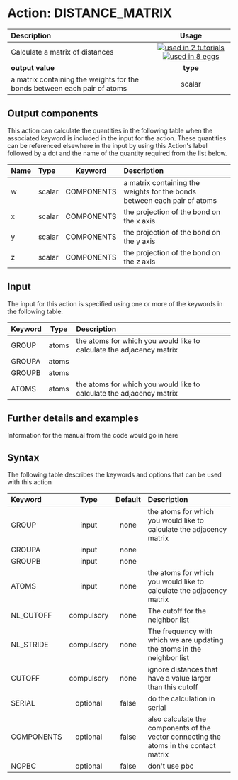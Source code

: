 # Action: DISTANCE_MATRIX

| Description    | Usage |
|:--------|:--------:|
| Calculate a matrix of distances | [![used in 2 tutorials](https://img.shields.io/badge/tutorials-2-green.svg)](https://www.plumed-tutorials.org/browse.html?search=DISTANCE_MATRIX)[![used in 8 eggs](https://img.shields.io/badge/nest-8-green.svg)](https://www.plumed-nest.org/browse.html?search=DISTANCE_MATRIX)|
 | **output value** | **type** |
| a matrix containing the weights for the bonds between each pair of atoms | scalar |

## Output components

This action can calculate the quantities in the following table when the associated keyword is included in the input for the action. These quantities can be referenced elsewhere in the input by using this Action's label followed by a dot and the name of the quantity required from the list below.

| Name | Type | Keyword | Description |
|:-------|:-----|:----:|:-------|
| w | scalar | COMPONENTS | a matrix containing the weights for the bonds between each pair of atoms | 
| x | scalar | COMPONENTS | the projection of the bond on the x axis | 
| y | scalar | COMPONENTS | the projection of the bond on the y axis | 
| z | scalar | COMPONENTS | the projection of the bond on the z axis | 


## Input

The input for this action is specified using one or more of the keywords in the following table.

| Keyword |  Type | Description |
|:--------|:------:|:-----------|
| GROUP | atoms | the atoms for which you would like to calculate the adjacency matrix |
| GROUPA | atoms |  |
| GROUPB | atoms |  |
| ATOMS | atoms | the atoms for which you would like to calculate the adjacency matrix |


## Further details and examples 
Information for the manual from the code would go in here 
## Syntax 
The following table describes the keywords and options that can be used with this action 

| Keyword | Type | Default | Description |
|:-------|:----:|:-------:|:-----------|
| GROUP | input | none | the atoms for which you would like to calculate the adjacency matrix |
| GROUPA | input | none |  |
| GROUPB | input | none |  |
| ATOMS | input | none | the atoms for which you would like to calculate the adjacency matrix |
| NL_CUTOFF | compulsory | none |  The cutoff for the neighbor list |
| NL_STRIDE | compulsory | none |  The frequency with which we are updating the atoms in the neighbor list |
| CUTOFF | compulsory | none |  ignore distances that have a value larger than this cutoff |
| SERIAL | optional | false |  do the calculation in serial |
| COMPONENTS | optional | false |  also calculate the components of the vector connecting the atoms in the contact matrix |
| NOPBC | optional | false |  don't use pbc |
